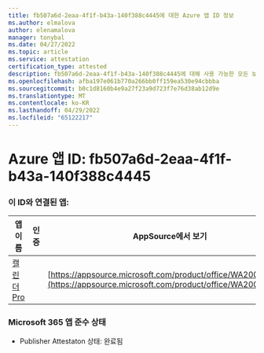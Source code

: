 ```yaml
---
title: fb507a6d-2eaa-4f1f-b43a-140f388c4445에 대한 Azure 앱 ID 정보
ms.author: elmalova
author: elenamalova
manager: tonybal
ms.date: 04/27/2022
ms.topic: article
ms.service: attestation
certification_type: attested
description: fb507a6d-2eaa-4f1f-b43a-140f388c4445에 대해 사용 가능한 모든 보안 및 규정 준수 정보입니다.
ms.openlocfilehash: afba197e061b770a266bb0ff159ea530e94cbbba
ms.sourcegitcommit: b0c1d8160b4e9a27f23a9d723f7e76d38ab12d9e
ms.translationtype: MT
ms.contentlocale: ko-KR
ms.lasthandoff: 04/29/2022
ms.locfileid: "65122217"
---
```

# <a name="azure-app-id-fb507a6d-2eaa-4f1f-b43a-140f388c4445"></a>Azure 앱 ID: fb507a6d-2eaa-4f1f-b43a-140f388c4445


### <a name="apps-associated-with-this-id"></a>이 ID와 연결된 앱:
| **앱 이름** | **인증** | **AppSource에서 보기** |
|--------------|---------------|-----------------------|
| [캘린더 Pro](../forward/WA200002152.md) |  | [https://appsource.microsoft.com/product/office/WA200002152](https://appsource.microsoft.com/product/office/WA200002152) |

### <a name="microsoft-365-app-compliance-status"></a>Microsoft 365 앱 준수 상태
- Publisher Attestaton 상태: 완료됨

